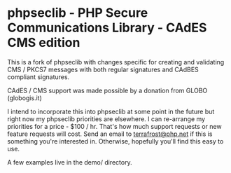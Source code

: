 # phpseclib - PHP Secure Communications Library - CAdES CMS edition

This is a fork of phpseclib with changes specific for creating and validating CMS / PKCS7 messages with both regular signatures and CAdBES compliant signatures.

CAdES / CMS support was made possible by a donation from GLOBO (globogis.it)

I intend to incorporate this into phpseclib at some point in the future but right now my phpseclib priorities are elsewhere. I can re-arrange my priorities for a price - $100 / hr. That's how much support requests or new feature requests will cost. Send an email to terrafrost@php.net if this is something you're interested in. Otherwise, hopefully you'll find this easy to use.

A few examples live in the demo/ directory.
